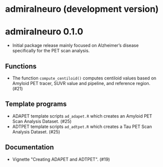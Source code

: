 # admiralneuro (development version)

# admiralneuro 0.1.0

- Initial package release mainly focused on Alzheimer’s disease specifically for the PET scan analysis.

## Functions

- The function `compute_centiloid()` computes centiloid values based on Amyloid PET tracer, SUVR value and pipeline, and reference region. (#21)

## Template programs

- ADAPET template scripts `ad_adapet.R` which creates an Amyloid PET Scan Analysis Dataset. (#25)
- ADTPET template scripts `ad_adtpet.R` which creates a Tau PET Scan Analysis Dataset. (#25)

## Documentation

- Vignette "Creating ADAPET and ADTPET". (#19)
